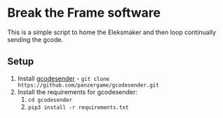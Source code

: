 # Break the Frame software

This is a simple script to home the Eleksmaker and then loop continually sending the gcode.

## Setup

1. Install [gcodesender](https://github.com/panzergame/gcodesender) - `git clone https://github.com/panzergame/gcodesender.git`
1. Install the requirements for gcodesender:
   1. `cd gcodesender`
   1. `pip3 install -r requirements.txt`

